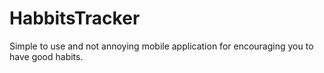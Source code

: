 # HabbitsTracker
Simple to use and not annoying mobile application for encouraging you to have good habits.
